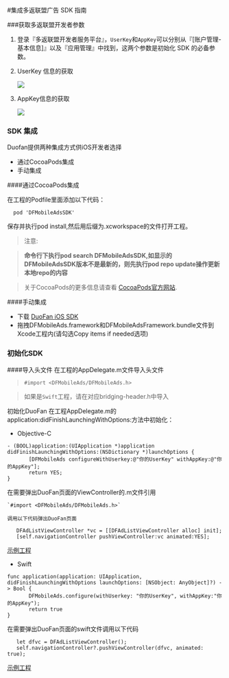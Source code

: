 #集成多返联盟广告 SDK 指南

###获取多返联盟开发者参数

1. 登录『多返联盟开发者服务平台』，`UserKey`和`AppKey`可以分别从『[账户管理-基本信息]』以及『应用管理』中找到，这两个参数是初始化 SDK 的必备参数。


2. UserKey 信息的获取

   ![](https://static.pgyer.com/image/view/admin_images/b0714cb39d6bc8b3ae4c3392c82c04c9)

3. AppKey信息的获取

   ![](https://static.pgyer.com/image/view/admin_images/2867655404ac703d94f4b7382da96880)

### SDK 集成
Duofan提供两种集成方式供iOS开发者选择

* 通过CocoaPods集成
* 手动集成

####通过CocoaPods集成

在工程的Podfile里面添加以下代码：

```
  pod 'DFMobileAdsSDK'	
```

保存并执行pod install,然后用后缀为.xcworkspace的文件打开工程。
>注意:

>**命令行下执行pod search DFMobileAdsSDK,如显示的DFMobileAdsSDK版本不是最新的，则先执行pod repo update操作更新本地repo的内容**

>关于CocoaPods的更多信息请查看 [CocoaPods官方网站](https://cocoapods.org/).

####手动集成
* 下载 [DuoFan iOS SDK](https://github.com/rikyou215/DFMobileAdsSDK/raw/master/DFMobileAdsSDK.zip)
* 拖拽DFMobileAds.framework和DFMobileAdsFramework.bundle文件到Xcode工程内(请勾选Copy items if needed选项)

### 初始化SDK

####导入头文件
在工程的AppDelegate.m文件导入头文件

>`#import <DFMobileAds/DFMobileAds.h>`

>如果是`Swift`工程，请在对应bridging-header.h中导入

初始化DuoFan
在工程AppDelegate.m的application:didFinishLaunchingWithOptions:方法中初始化：

* Objective-C

 ```
- (BOOL)application:(UIApplication *)application didFinishLaunchingWithOptions:(NSDictionary *)launchOptions {
 		[DFMobileAds configureWithUserkey:@"你的UserKey" withAppKey:@"你的AppKey"];
      	return YES;
}
 ```
在需要弹出DuoFan页面的ViewController的.m文件引用

	`#import <DFMobileAds/DFMobileAds.h>`
	
	调用以下代码弹出DuoFan页面

 ```
    DFAdListViewController *vc = [[DFAdListViewController alloc] init];
    [self.navigationController pushViewController:vc animated:YES];

 ```
 [示例工程](https://github.com/rikyou215/DuoFanSDKDemoForObjective-C/archive/master.zip)
	
* Swift

 ```
func application(application: UIApplication, didFinishLaunchingWithOptions launchOptions: [NSObject: AnyObject]?) -> Bool {
		DFMobileAds.configure(withUserkey: "你的UserKey", withAppKey:"你的AppKey");
		return true
}
```
在需要弹出DuoFan页面的swift文件调用以下代码

 ```
    let dfvc = DFAdListViewController();
    self.navigationController?.pushViewController(dfvc, animated: true);

 ```
 [示例工程](https://github.com/rikyou215/DuoFanSDKDemoForSwift/archive/master.zip)



